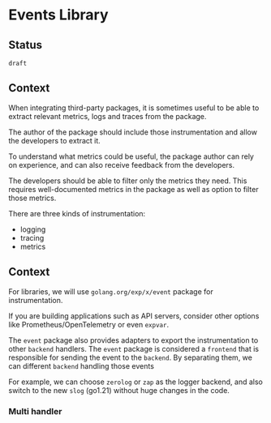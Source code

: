 # Events Library

## Status

`draft`

## Context

When integrating third-party packages, it is sometimes useful to be able to extract relevant metrics, logs and traces from the package.

The author of the package should include those instrumentation and allow the developers to extract it.

To understand what metrics could be useful, the package author can rely on experience, and can also receive feedback from the developers. 

The developers should be able to filter only the metrics they need. This requires well-documented metrics in the package as well as option to filter those metrics.

There are three kinds of instrumentation:

- logging
- tracing
- metrics

## Context

For libraries, we will use `golang.org/exp/x/event` package for instrumentation.

If you are building applications such as API servers, consider other options like Prometheus/OpenTelemetry or even `expvar`.

The `event` package also provides adapters to export the instrumentation to other `backend` handlers. The `event` package is considered a `frontend` that is responsible for sending the event to the `backend`. By separating them, we can different `backend` handling those events 

For example, we can choose `zerolog` or `zap` as the logger backend, and also switch to the new `slog` (go1.21) without huge changes in the code.

### Multi handler
